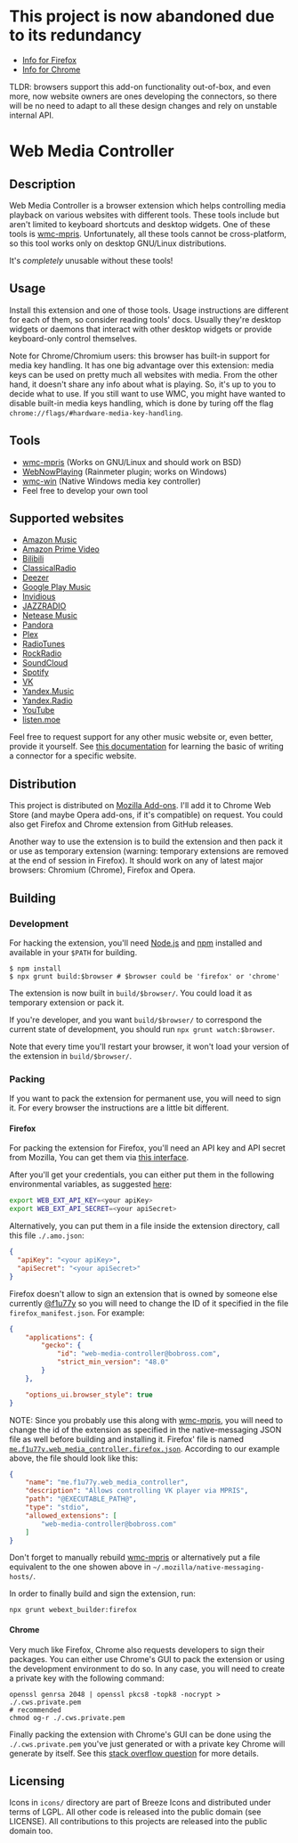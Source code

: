 # This project is now abandoned due to its redundancy

- [Info for Firefox](https://support.mozilla.org/en-US/kb/control-audio-or-video-playback-your-keyboard)
- [Info for Chrome](https://winaero.com/enable-volume-control-and-media-key-handling-in-google-chrome/)

TLDR: browsers support this add-on functionality out-of-box, and even more, now website owners are ones 
developing the connectors, so there will be no need to adapt to all these design changes and rely on
unstable internal API.

# Web Media Controller

## Description

Web Media Controller is a browser extension which helps controlling media playback
on various websites with different tools. These tools include but aren't limited to
keyboard shortcuts and desktop widgets. One of these tools is
[wmc-mpris](https://github.com/f1u77y/wmc-mpris). Unfortunately, all these tools
cannot be cross-platform, so this tool works only on desktop GNU/Linux distributions.

It's *completely* unusable without these tools!

## Usage
Install this extension and one of those tools. Usage instructions are different for each
of them, so consider reading tools' docs. Usually they're desktop widgets or daemons that interact with
other desktop widgets or provide keyboard-only control themselves.

Note for Chrome/Chromium users: this browser has built-in support for media key handling.
It has one big advantage over this extension: media keys can be used on pretty much all websites
with media. From the other hand, it doesn't share any info about what is playing. So, it's up to
you to decide what to use. If you still want to use WMC, you might have wanted to disable built-in
media keys handling, which is done by turing off the flag `chrome://flags/#hardware-media-key-handling`.

## Tools
- [wmc-mpris](https://github.com/f1u77y/wmc-mpris) (Works on GNU/Linux and should work on BSD)
- [WebNowPlaying](https://github.com/tjhrulz/WebNowPlaying) (Rainmeter plugin; works on Windows)
- [wmc-win](https://github.com/brookst/wmc-win) (Native Windows media key controller)
- Feel free to develop your own tool

## Supported websites
- [Amazon Music](https://music.amazon.com)
- [Amazon Prime Video](https://www.amazon.com/gp/video/storefront/)
- [Bilibili](https://www.bilibili.com/)
- [ClassicalRadio](https://classicalradio.com)
- [Deezer](https://deezer.com)
- [Google Play Music](https://play.google.com/music)
- [Invidious](https://invidio.us)
- [JAZZRADIO](https://jazzradio.com)
- [Netease Music](https://music.163.com/)
- [Pandora](https://www.pandora.com/)
- [Plex](https://app.plex.tv/desktop)
- [RadioTunes](https://radiotunes.com)
- [RockRadio](https://www.rockradio.com)
- [SoundCloud](https://soundcloud.com)
- [Spotify](https://www.spotify.com/)
- [VK](https://vk.com)
- [Yandex.Music](https://music.yandex.ru)
- [Yandex.Radio](https://radio.yandex.ru)
- [YouTube](https://youtube.com)
- [listen.moe](https://listen.moe/)

Feel free to request support for any other music website or, even better,
provide it yourself. See [this documentation](CONTRIBUTING.md) for learning the
basic of writing a connector for a specific website.

## Distribution

This project is distributed on [Mozilla Add-ons](https://addons.mozilla.org/en-US/firefox/addon/web-media-controller/).
I'll add it to Chrome Web Store (and maybe Opera add-ons, if it's compatible) on request.
You could also get Firefox and Chrome extension from GitHub releases.

Another way to use the extension is to build the extension and then pack it or
use as temporary extension (warning: temporary extensions are removed at the end of
session in Firefox). It should work on any of latest major browsers: Chromium (Chrome),
Firefox and Opera.

## Building

### Development

For hacking the extension, you'll need [Node.js](https://nodejs.org/) and [npm](http://npmjs.com/)
installed and available in your `$PATH` for building.

    $ npm install
    $ npx grunt build:$browser # $browser could be 'firefox' or 'chrome'

The extension is now built in `build/$browser/`. You could load it as temporary extension
or pack it.

If you're developer, and you want `build/$browser/` to correspond the current state of
development, you should run `npx grunt watch:$browser`.

Note that every time you'll restart your browser, it won't load your version of the extension in
`build/$browser/`.

### Packing

If you want to pack the extension for permanent use, you will need to sign it. For every browser
the instructions are a little bit different.

#### Firefox

For packing the extension for Firefox, you'll need an API key and API secret from Mozilla, You can
get them via [this interface](https://addons.mozilla.org/en-US/developers/addon/api/key/).

After you'll get your credentials, you can either put them in the following environmental variables,
as suggested [here](https://developer.mozilla.org/en-US/docs/Mozilla/Add-ons/WebExtensions/web-ext_command_reference#web-ext_sign):

```sh
export WEB_EXT_API_KEY=<your apiKey>
export WEB_EXT_API_SECRET=<your apiSecret>
```

Alternatively, you can put them in a file inside the extension directory, call this file `./.amo.json`:

```json
{
  "apiKey": "<your apiKey>",
  "apiSecret": "<your apiSecret>"
}
```

Firefox doesn't allow to sign an extension that is owned by someone else currently [@f1u77y](https://github.com/f1u77y)
so you will need to change the ID of it specified in the file `firefox_manifest.json`. For example:

```json
{
    "applications": {
        "gecko": {
            "id": "web-media-controller@bobross.com",
            "strict_min_version": "48.0"
        }
    },

    "options_ui.browser_style": true
}
```

NOTE: Since you probably use this along with [wmc-mpris](https://github.com/f1u77y/wmc-mpris), you will need to change
the id of the extension as specified in the native-messaging JSON file as well before building and installing it. Firefox'
file is named [`me.f1u77y.web_media_controller.firefox.json`](https://github.com/f1u77y/wmc-mpris/blob/master/me.f1u77y.web_media_controller.firefox.json).
According to our example above, the file should look like this:

```json
{
    "name": "me.f1u77y.web_media_controller",
    "description": "Allows controlling VK player via MPRIS",
    "path": "@EXECUTABLE_PATH@",
    "type": "stdio",
    "allowed_extensions": [
        "web-media-controller@bobross.com"
    ]
}
```

Don't forget to manually rebuild [wmc-mpris](https://github.com/f1u77y/wmc-mpris) or alternatively put a file equivalent
to the one showen above in `~/.mozilla/native-messaging-hosts/`.

In order to finally build and sign the extension, run:

```
npx grunt webext_builder:firefox
```

#### Chrome

Very much like Firefox, Chrome also requests developers to sign their packages. You can either use
Chrome's GUI to pack the extension or using the development environment to do so. In any case, you
will need to create a private key with the following command:

```
openssl genrsa 2048 | openssl pkcs8 -topk8 -nocrypt > ./.cws.private.pem
# recommended
chmod og-r ./.cws.private.pem
```

Finally packing the extension with Chrome's GUI can be done using the `./.cws.private.pem` you've just
generated or with a private key Chrome will generate by itself. See this [stack overflow question](https://stackoverflow.com/questions/37317779/making-a-unique-extension-id-and-key-for-chrome-extension)
for more details.

## Licensing

Icons in `icons/` directory are part of Breeze Icons and distributed under terms of LGPL. All other code
is released into the public domain (see LICENSE). All contributions to this projects are released into the
public domain too.
